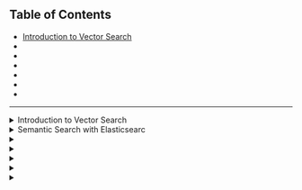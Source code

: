 ## Table of Contents
- [Introduction to Vector Search](#lecture-1)
- [](#lecture-2)
- [](#lecture-3)
- [](#lecture-4)
- [](#lecture-5)
- [](#lecture-6)
- [](#lecture-7)
---

<details>
  
  <summary id="lecture-1"> Introduction to Vector Search</summary>
  # Basics of Vector Database
  
- **Intuition**: Understanding the basics and intuition behind vector databases.

## Popular Use Case
- **Semantic Search**:
  - **Example**: Google searches for "how many employees does Apple have" vs. "where can I pick apples near me".
  - **Understanding Context**: Google uses semantic search to understand context and provide relevant results.

## Why Vector Databases are Popular
- **Data Explosion**: Increase in diversified data formats (text, image, audio).
- **Limitations of Classical Databases**: Not suited for handling unstructured data.
- **Large Language Models**: Lack long-term memory; vector databases help store and retrieve relevant information for better results.

## Vector Embeddings
- **Definition**: Embeddings are a bunch of numbers capturing associations of text.
- **Closeness in Meaning**: Data points closer in meaning are placed near each other in vector space.
- **Types of Embeddings**: Words, sentences, and large documents (legal, marketing) can all be converted into embeddings.

## Creating Vector Embeddings
- **Process**:
  - Gather and preprocess data.
  - Train a machine learning model to generate embeddings.
  - Iterative process to refine model for better embeddings.
- **Pre-trained Models**: Can use models from sources like Hugging Face.

## Vector Database
- **Storage and Retrieval**: Efficiently store and retrieve vast amounts of vector data.
- **Indexing**: Key for efficient retrieval; various indexing methods available.
- **Workflow**:
  - Convert data (image, document, audio) into embeddings using a pre-trained model.
  - Index and store embeddings in a vector database.
  - Query converted to vector, searched in the database, and relevant results retrieved based on similarity scores.

## Applications of Vector Database
- **Use Cases**:
  - Remember past data for large language models.
  - Semantic search, personalized recommendations, and text generation.

## Next Session
- **Lab**: Setup a semantic search engine using Elasticsearch.
- **Practical Application**: Demonstration of the discussed concepts.

</details>
<details>
  
  <summary id="lecture-2"> Semantic Search with Elasticsearc</summary>

- In this section, we will build a semantic search engine using Elasticsearch.
- We will use the same Python environment and Docker container as Module 1.

### Docker Setup

- Ensure Docker is running. If not, start it using the command from Module 1.
- Once Docker is up, we'll connect to Elasticsearch locally.

### Environment Setup

- Use the Python environment from Module 1.
- Install necessary packages, including additional ones if required.

### Architecture Overview

- We'll use a documents.json file, creating 'documents' for Elasticsearch.
- Pre-trained models from Hugging Face will generate embeddings.
- Embeddings are indexed into Elasticsearch.
- Queries will retrieve semantic results.
  ![image](https://github.com/user-attachments/assets/8a448a25-373e-4b42-b668-58b634b0acde)


### Elastic Search Concepts

- Understand 'documents' and 'index' concepts.
  - Documents: Collections of fields with associated values.
  - Index: Optimized collection of documents for efficient search.

### Data Preparation

- Convert documents.json into Elasticsearch-friendly format.
- Flatten hierarchy to ensure all data is on the same level.
```python
import json

with open('documents.json', 'rt') as f_in:
    docs_raw = json.load(f_in)

documents = []

for course_dict in docs_raw:
    for doc in course_dict['documents']:
        doc['course'] = course_dict['course']
        documents.append(doc)
```

### Package Installation

- Install Sentence Transformers package for embedding generation.
```python
# This is a new library compared to the previous modules. 
# Please perform "pip install sentence_transformers==2.7.0"
from sentence_transformers import SentenceTransformer

# if you get an error do the following:
# 1. Uninstall numpy 
# 2. Uninstall torch
# 3. pip install numpy==1.26.4
# 4. pip install torch
# run the above cell, it should work
model = SentenceTransformer("all-mpnet-base-v2")
```
### Sentence Transformers Overview

- Utilize pre-trained models to generate embeddings efficiently.
- Example usage and inference with Sentence Transformers.
```python
model = SentenceTransformer("all-mpnet-base-v2")

# different models have different length
len(model.encode("This is a simple sentence"))
```
### Embedding Generation

- Create embeddings for documents using selected models.
- Store embeddings alongside original data for indexing.
```python
#created the dense vector using the pre-trained model
operations = []
for doc in documents:
    # Transforming the title into an embedding using the model
    doc["text_vector"] = model.encode(doc["text"]).tolist()
    operations.append(doc)
``` 

### Elasticsearch Setup

- **61.039 - 2.641**: Ensure Elasticsearch Docker container is running locally.
- **64.64 - 6.76**: Connect to Elasticsearch instance from Python environment.

### Indexing

- **68.439 - 5.481**: Define mappings to structure data in Elasticsearch.
- **71.4 - 4.16**: Map fields and data types for efficient storage and retrieval.

### Mapping Creation

- **73.92 - 3.8**: Define schema-like mapping for Elasticsearch indexing.
- **75.56 - 4.32**: Specify fields, data types, and embedding dimensions.

### Connection Verification

- **77.72 - 4.68**: Test Elasticsearch connection to ensure successful setup.

### Conclusion

- **79.88 - 4.199**: Architecture setup and initial data preparation complete.
- **82.4 - 4.8**: Ready to proceed with indexing and semantic search implementation.




  
</details>
<details>
  
  <summary id="lecture-3"> </summary>
</details>
<details>
  
  <summary id="lecture-4"> </summary>
</details>
<details>
  
  <summary id="lecture-5"> </summary>
</details>
<details>
  
  <summary id="lecture-6"> </summary>
</details>
<details>
  
  <summary id="lecture-7"> </summary>
</details>
